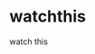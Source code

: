 watchthis
=========

watch this



















































































































